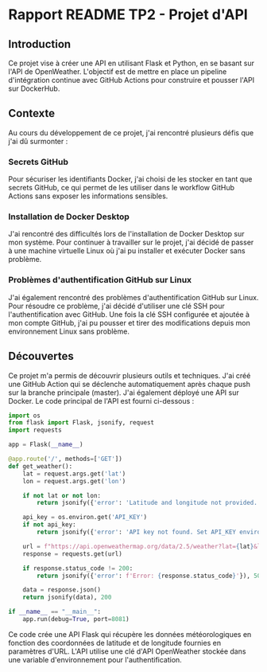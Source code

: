# Rapport README TP2 - Projet d'API

## Introduction
Ce projet vise à créer une API en utilisant Flask et Python, en se basant sur l'API de OpenWeather. L'objectif est de mettre en place un pipeline d'intégration continue avec GitHub Actions pour construire et pousser l'API sur DockerHub.

## Contexte
Au cours du développement de ce projet, j'ai rencontré plusieurs défis que j'ai dû surmonter :

### Secrets GitHub
Pour sécuriser les identifiants Docker, j'ai choisi de les stocker en tant que secrets GitHub, ce qui permet de les utiliser dans le workflow GitHub Actions sans exposer les informations sensibles.

### Installation de Docker Desktop
J'ai rencontré des difficultés lors de l'installation de Docker Desktop sur mon système. Pour continuer à travailler sur le projet, j'ai décidé de passer à une machine virtuelle Linux où j'ai pu installer et exécuter Docker sans problème.

### Problèmes d'authentification GitHub sur Linux
J'ai également rencontré des problèmes d'authentification GitHub sur Linux. Pour résoudre ce problème, j'ai décidé d'utiliser une clé SSH pour l'authentification avec GitHub. Une fois la clé SSH configurée et ajoutée à mon compte GitHub, j'ai pu pousser et tirer des modifications depuis mon environnement Linux sans problème.

## Découvertes
Ce projet m'a permis de découvrir plusieurs outils et techniques. J'ai créé une GitHub Action qui se déclenche automatiquement après chaque push sur la branche principale (master). J'ai également déployé une API sur Docker. Le code principal de l'API est fourni ci-dessous :

```python
import os
from flask import Flask, jsonify, request
import requests

app = Flask(__name__)

@app.route('/', methods=['GET'])
def get_weather():
    lat = request.args.get('lat')
    lon = request.args.get('lon')

    if not lat or not lon:
        return jsonify({'error': 'Latitude and longitude not provided.'}), 400

    api_key = os.environ.get('API_KEY')
    if not api_key:
        return jsonify({'error': 'API key not found. Set API_KEY environment variable.'}), 500

    url = f"https://api.openweathermap.org/data/2.5/weather?lat={lat}&lon={lon}&appid={api_key}"
    response = requests.get(url)

    if response.status_code != 200:
        return jsonify({'error': f'Error: {response.status_code}'}), 500

    data = response.json()
    return jsonify(data), 200

if __name__ == "__main__":
    app.run(debug=True, port=8081)
```
Ce code crée une API Flask qui récupère les données météorologiques en fonction des coordonnées de latitude et de longitude fournies en paramètres d'URL. L'API utilise une clé d'API OpenWeather stockée dans une variable d'environnement pour l'authentification.